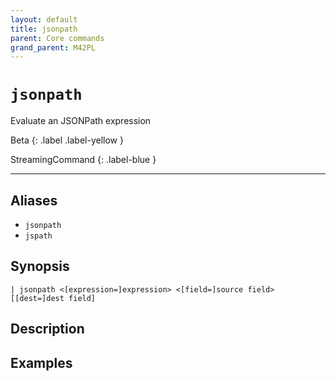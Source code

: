 ```yaml
---
layout: default
title: jsonpath
parent: Core commands
grand_parent: M42PL
---
```


# `jsonpath`

Evaluate an JSONPath expression

Beta
{: .label .label-yellow }

StreamingCommand
{: .label-blue }

---


## Aliases

* `jsonpath`
* `jspath`

## Synopsis

```shell
| jsonpath <[expression=]expression> <[field=]source field>[[dest=]dest field]
```

## Description

## Examples

